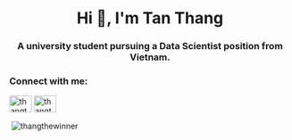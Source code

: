 <h1 align="center">Hi 👋, I'm Tan Thang</h1>
<h3 align="center">A university student pursuing a Data Scientist position from Vietnam.</h3>

<h3 align="left">Connect with me:</h3>
<p align="left">
<a href="https://linkedin.com/in/thangthewinner" target="blank"><img align="center" src="https://raw.githubusercontent.com/rahuldkjain/github-profile-readme-generator/master/src/images/icons/Social/linked-in-alt.svg" alt="thangthewinner" height="30" width="40" /></a>
<a href="https://fb.com/thangthewinner" target="blank"><img align="center" src="https://raw.githubusercontent.com/rahuldkjain/github-profile-readme-generator/master/src/images/icons/Social/facebook.svg" alt="thangthewinner" height="30" width="40" /></a>
</p>

<p>&nbsp;<img align="center" src="https://github-readme-stats.vercel.app/api?username=thangthewinner&show_icons=true&locale=en" alt="thangthewinner" /></p>
